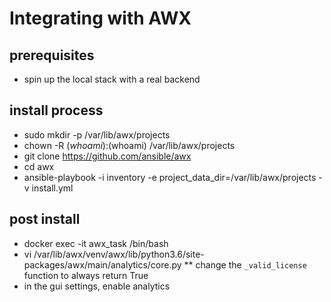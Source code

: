# Integrating with AWX

## prerequisites

* spin up the local stack with a real backend

## install process

* sudo mkdir -p /var/lib/awx/projects
* chown -R $(whoami):$(whoami) /var/lib/awx/projects
* git clone https://github.com/ansible/awx
* cd awx
* ansible-playbook -i inventory -e project_data_dir=/var/lib/awx/projects -v install.yml

## post install

* docker exec -it awx_task /bin/bash
* vi /var/lib/awx/venv/awx/lib/python3.6/site-packages/awx/main/analytics/core.py
** change the `_valid_license` function to always return True
* in the gui settings, enable analytics
